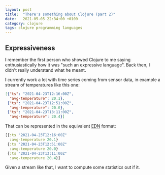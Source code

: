 ```yaml
---
layout: post
title:  "There's something about Clojure (part 2)"
date:   2021-05-05 22:34:00 +0100
category: clojure
tags: clojure programming languages
---
```


## Expressiveness

I remember the first person who showed Clojure to me saying enthusiastically how it was "such an expressive language".
Back then, I didn't really understand what he meant.

I currently work a lot with time series coming from sensor data, in example a stream of temperatures like this one:

```json
[{"ts": "2021-04-23T12:16:00Z",
  "avg-temperature": 20.1},
 {"ts": "2021-04-23T12:51:00Z",
  "avg-temperature": 20.0},
 {"ts": "2021-04-23T13:11:00Z",
  "avg-temperature": 20.4}]
```

That can be represented in the equivalent [EDN](https://github.com/edn-format/edn) format:

```clojure
[{:ts "2021-04-23T12:16:00Z"
  :avg-temperature 20.1}
 {:ts "2021-04-23T12:51:00Z"
  :avg-temperature 20.0}
 {:ts "2021-04-23T13:11:00Z"
  :avg-temperature 20.4}]
```

Given a stream like that, I want to compute some statistics out if it.
